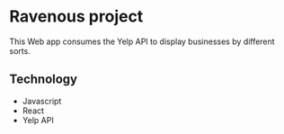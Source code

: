 # Ravenous project

This Web app consumes the Yelp API to display businesses by different sorts.

## Technology
- Javascript
- React
- Yelp API
